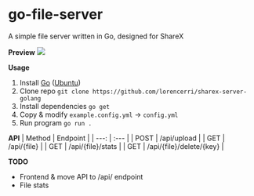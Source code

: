 # go-file-server

A simple file server written in Go, designed for ShareX

**Preview**
![](https://i.imgur.com/IyUO5D2.gif)

**Usage**

1. Install [Go](https://go.dev) ([Ubuntu](https://github.com/golang/go/wiki/Ubuntu))
2. Clone repo `git clone https://github.com/lorencerri/sharex-server-golang`
3. Install dependencies `go get`
4. Copy & modify `example.config.yml` -> `config.yml`
5. Run program `go run .`

**API**
| Method | Endpoint |
| ---: | :--- |
| POST | /api/upload |
| GET | /api/{file} |
| GET | /api/{file}/stats |
| GET | /api/{file}/delete/{key} |

**TODO**

-   Frontend & move API to /api/ endpoint
-   File stats
